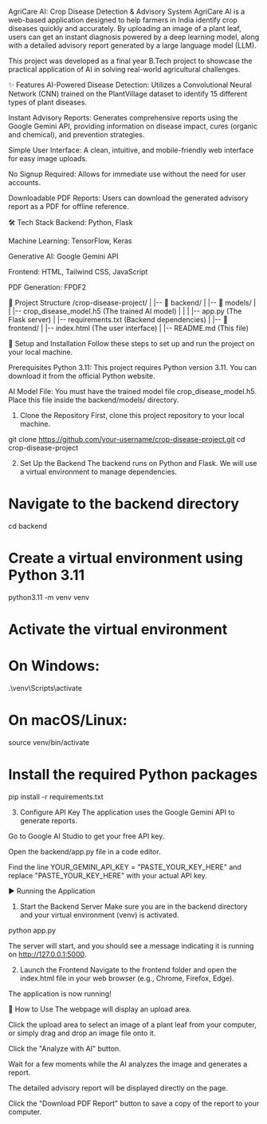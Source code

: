 AgriCare AI: Crop Disease Detection & Advisory System
AgriCare AI is a web-based application designed to help farmers in India identify crop diseases quickly and accurately. By uploading an image of a plant leaf, users can get an instant diagnosis powered by a deep learning model, along with a detailed advisory report generated by a large language model (LLM).

This project was developed as a final year B.Tech project to showcase the practical application of AI in solving real-world agricultural challenges.

✨ Features
AI-Powered Disease Detection: Utilizes a Convolutional Neural Network (CNN) trained on the PlantVillage dataset to identify 15 different types of plant diseases.

Instant Advisory Reports: Generates comprehensive reports using the Google Gemini API, providing information on disease impact, cures (organic and chemical), and prevention strategies.

Simple User Interface: A clean, intuitive, and mobile-friendly web interface for easy image uploads.

No Signup Required: Allows for immediate use without the need for user accounts.

Downloadable PDF Reports: Users can download the generated advisory report as a PDF for offline reference.

🛠️ Tech Stack
Backend: Python, Flask

Machine Learning: TensorFlow, Keras

Generative AI: Google Gemini API

Frontend: HTML, Tailwind CSS, JavaScript

PDF Generation: FPDF2

📂 Project Structure
/crop-disease-project/
|
|-- 📂 backend/
|   |-- 📂 models/
|   |   |-- crop_disease_model.h5  (The trained AI model)
|   |
|   |-- app.py                   (The Flask server)
|   |-- requirements.txt         (Backend dependencies)
|
|-- 📂 frontend/
|   |-- index.html               (The user interface)
|
|-- README.md                    (This file)

🚀 Setup and Installation
Follow these steps to set up and run the project on your local machine.

Prerequisites
Python 3.11: This project requires Python version 3.11. You can download it from the official Python website.

AI Model File: You must have the trained model file crop_disease_model.h5. Place this file inside the backend/models/ directory.

1. Clone the Repository
First, clone this project repository to your local machine.

git clone https://github.com/your-username/crop-disease-project.git
cd crop-disease-project

2. Set Up the Backend
The backend runs on Python and Flask. We will use a virtual environment to manage dependencies.

# Navigate to the backend directory
cd backend

# Create a virtual environment using Python 3.11
python3.11 -m venv venv

# Activate the virtual environment
# On Windows:
.\venv\Scripts\activate
# On macOS/Linux:
source venv/bin/activate

# Install the required Python packages
pip install -r requirements.txt

3. Configure API Key
The application uses the Google Gemini API to generate reports.

Go to Google AI Studio to get your free API key.

Open the backend/app.py file in a code editor.

Find the line YOUR_GEMINI_API_KEY = "PASTE_YOUR_KEY_HERE" and replace "PASTE_YOUR_KEY_HERE" with your actual API key.

▶️ Running the Application
1. Start the Backend Server
Make sure you are in the backend directory and your virtual environment (venv) is activated.

python app.py

The server will start, and you should see a message indicating it is running on http://127.0.0.1:5000.

2. Launch the Frontend
Navigate to the frontend folder and open the index.html file in your web browser (e.g., Chrome, Firefox, Edge).

The application is now running!

📖 How to Use
The webpage will display an upload area.

Click the upload area to select an image of a plant leaf from your computer, or simply drag and drop an image file onto it.

Click the "Analyze with AI" button.

Wait for a few moments while the AI analyzes the image and generates a report.

The detailed advisory report will be displayed directly on the page.

Click the "Download PDF Report" button to save a copy of the report to your computer.
